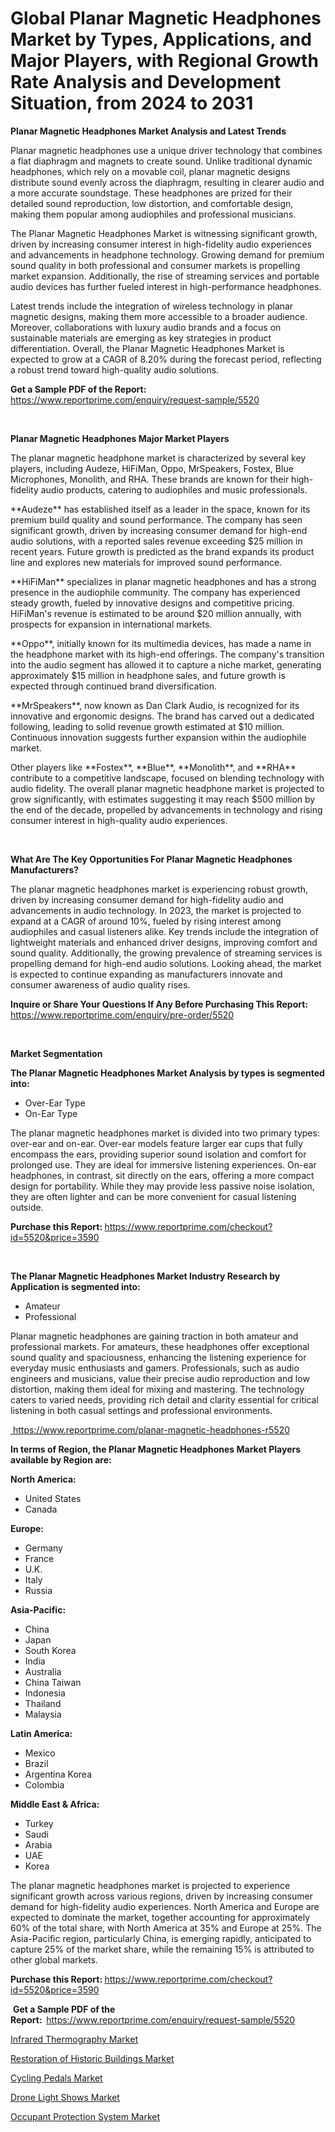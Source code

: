 <p><h1>Global Planar Magnetic Headphones Market by Types, Applications, and Major Players, with Regional Growth Rate Analysis and Development Situation, from 2024 to 2031</h1></p><p><strong>Planar Magnetic Headphones Market Analysis and Latest Trends</strong></p>
<p><p>Planar magnetic headphones use a unique driver technology that combines a flat diaphragm and magnets to create sound. Unlike traditional dynamic headphones, which rely on a movable coil, planar magnetic designs distribute sound evenly across the diaphragm, resulting in clearer audio and a more accurate soundstage. These headphones are prized for their detailed sound reproduction, low distortion, and comfortable design, making them popular among audiophiles and professional musicians.</p><p>The Planar Magnetic Headphones Market is witnessing significant growth, driven by increasing consumer interest in high-fidelity audio experiences and advancements in headphone technology. Growing demand for premium sound quality in both professional and consumer markets is propelling market expansion. Additionally, the rise of streaming services and portable audio devices has further fueled interest in high-performance headphones.</p><p>Latest trends include the integration of wireless technology in planar magnetic designs, making them more accessible to a broader audience. Moreover, collaborations with luxury audio brands and a focus on sustainable materials are emerging as key strategies in product differentiation. Overall, the Planar Magnetic Headphones Market is expected to grow at a CAGR of 8.20% during the forecast period, reflecting a robust trend toward high-quality audio solutions.</p></p>
<p><strong>Get a Sample PDF of the Report:&nbsp;</strong> <a href="https://www.reportprime.com/enquiry/request-sample/5520">https://www.reportprime.com/enquiry/request-sample/5520</a></p>
<p>&nbsp;</p>
<p><strong>Planar Magnetic Headphones Major Market Players</strong></p>
<p><p>The planar magnetic headphone market is characterized by several key players, including Audeze, HiFiMan, Oppo, MrSpeakers, Fostex, Blue Microphones, Monolith, and RHA. These brands are known for their high-fidelity audio products, catering to audiophiles and music professionals.</p><p>**Audeze** has established itself as a leader in the space, known for its premium build quality and sound performance. The company has seen significant growth, driven by increasing consumer demand for high-end audio solutions, with a reported sales revenue exceeding $25 million in recent years. Future growth is predicted as the brand expands its product line and explores new materials for improved sound performance.</p><p>**HiFiMan** specializes in planar magnetic headphones and has a strong presence in the audiophile community. The company has experienced steady growth, fueled by innovative designs and competitive pricing. HiFiMan's revenue is estimated to be around $20 million annually, with prospects for expansion in international markets.</p><p>**Oppo**, initially known for its multimedia devices, has made a name in the headphone market with its high-end offerings. The company's transition into the audio segment has allowed it to capture a niche market, generating approximately $15 million in headphone sales, and future growth is expected through continued brand diversification.</p><p>**MrSpeakers**, now known as Dan Clark Audio, is recognized for its innovative and ergonomic designs. The brand has carved out a dedicated following, leading to solid revenue growth estimated at $10 million. Continuous innovation suggests further expansion within the audiophile market.</p><p>Other players like **Fostex**, **Blue**, **Monolith**, and **RHA** contribute to a competitive landscape, focused on blending technology with audio fidelity. The overall planar magnetic headphone market is projected to grow significantly, with estimates suggesting it may reach $500 million by the end of the decade, propelled by advancements in technology and rising consumer interest in high-quality audio experiences.</p></p>
<p>&nbsp;</p>
<p><strong>What Are The Key Opportunities For Planar Magnetic Headphones Manufacturers?</strong></p>
<p><p>The planar magnetic headphones market is experiencing robust growth, driven by increasing consumer demand for high-fidelity audio and advancements in audio technology. In 2023, the market is projected to expand at a CAGR of around 10%, fueled by rising interest among audiophiles and casual listeners alike. Key trends include the integration of lightweight materials and enhanced driver designs, improving comfort and sound quality. Additionally, the growing prevalence of streaming services is propelling demand for high-end audio solutions. Looking ahead, the market is expected to continue expanding as manufacturers innovate and consumer awareness of audio quality rises.</p></p>
<p><strong>Inquire or Share Your Questions If Any Before Purchasing This Report:</strong> <a href="https://www.reportprime.com/enquiry/pre-order/5520">https://www.reportprime.com/enquiry/pre-order/5520</a></p>
<p>&nbsp;</p>
<p><strong>Market Segmentation</strong></p>
<p><strong>The Planar Magnetic Headphones Market Analysis by types is segmented into:</strong></p>
<p><ul><li>Over-Ear Type</li><li>On-Ear Type</li></ul></p>
<p><p>The planar magnetic headphones market is divided into two primary types: over-ear and on-ear. Over-ear models feature larger ear cups that fully encompass the ears, providing superior sound isolation and comfort for prolonged use. They are ideal for immersive listening experiences. On-ear headphones, in contrast, sit directly on the ears, offering a more compact design for portability. While they may provide less passive noise isolation, they are often lighter and can be more convenient for casual listening outside.</p></p>
<p><strong>Purchase this Report:&nbsp;</strong><a href="https://www.reportprime.com/checkout?id=5520&price=3590">https://www.reportprime.com/checkout?id=5520&price=3590</a></p>
<p>&nbsp;</p>
<p><strong>The Planar Magnetic Headphones Market Industry Research by Application is segmented into:</strong></p>
<p><ul><li>Amateur</li><li>Professional</li></ul></p>
<p><p>Planar magnetic headphones are gaining traction in both amateur and professional markets. For amateurs, these headphones offer exceptional sound quality and spaciousness, enhancing the listening experience for everyday music enthusiasts and gamers. Professionals, such as audio engineers and musicians, value their precise audio reproduction and low distortion, making them ideal for mixing and mastering. The technology caters to varied needs, providing rich detail and clarity essential for critical listening in both casual settings and professional environments.</p></p>
<p><a href="https://www.reportprime.com/planar-magnetic-headphones-r5520">&nbsp;https://www.reportprime.com/planar-magnetic-headphones-r5520</a></p>
<p><strong>In terms of Region, the Planar Magnetic Headphones Market Players available by Region are:</strong></p>
<p>
    <p> <strong> North America: </strong>
        <ul>
            <li>United States</li>
            <li>Canada</li>
        </ul>
        </p> 
    <p> <strong> Europe: </strong>
        <ul>
            <li>Germany</li>
            <li>France</li>
            <li>U.K.</li>
            <li>Italy</li>
            <li>Russia</li>
        </ul>
        </p> 
    <p> <strong> Asia-Pacific: </strong>
        <ul>
            <li>China</li>
            <li>Japan</li>
            <li>South Korea</li>
            <li>India</li>
            <li>Australia</li>
            <li>China Taiwan</li>
            <li>Indonesia</li>
            <li>Thailand</li>
            <li>Malaysia</li>
        </ul>
        </p> 
    <p> <strong> Latin America: </strong>
        <ul>
            <li>Mexico</li>
            <li>Brazil</li>
            <li>Argentina Korea</li>
            <li>Colombia</li>
        </ul>
        </p> 
    <p> <strong> Middle East & Africa: </strong>
        <ul>
            <li>Turkey</li>
            <li>Saudi</li>
            <li>Arabia</li>
            <li>UAE</li>
            <li>Korea</li>
        </ul>
    </p>
    </p>
<p><p>The planar magnetic headphones market is projected to experience significant growth across various regions, driven by increasing consumer demand for high-fidelity audio experiences. North America and Europe are expected to dominate the market, together accounting for approximately 60% of the total share, with North America at 35% and Europe at 25%. The Asia-Pacific region, particularly China, is emerging rapidly, anticipated to capture 25% of the market share, while the remaining 15% is attributed to other global markets.</p></p>
<p><strong>Purchase this Report: </strong><a href="https://www.reportprime.com/checkout?id=5520&price=3590">https://www.reportprime.com/checkout?id=5520&price=3590</a></p>
<p>&nbsp;<strong>Get a Sample PDF of the Report:&nbsp;&nbsp;</strong><a href="https://www.reportprime.com/enquiry/request-sample/5520">https://www.reportprime.com/enquiry/request-sample/5520</a></p>
<p><strong></strong></p>
<p><p><a href="https://www.linkedin.com/pulse/infrared-thermography-market-forecasts-trends-impact-analysis-vohnc?trackingId=dPDR%2BGvuSpu0MtaEC%2BlgQg%3D%3D">Infrared Thermography Market</a></p><p><a href="https://www.linkedin.com/pulse/future-restoration-historic-buildings-market-global-cevfc?trackingId=24P%2BOnCjSdaLchxGhjOXyg%3D%3D">Restoration of Historic Buildings Market</a></p><p><a href="https://issuu.com/reportprime-2/docs/cycling-pedals-market-size-2030.ppt_80f6b03f59b15c">Cycling Pedals Market</a></p><p><a href="https://www.linkedin.com/pulse/what-driving-global-drone-light-shows-market-dive-trends-qmbuc?trackingId=8Gww5uyYRquEWbFBlCCO3Q%3D%3D">Drone Light Shows Market</a></p><p><a href="https://issuu.com/reportprime-2/docs/occupant-protection-system-market-s_67785872cc9ef0">Occupant Protection System Market</a></p></p>